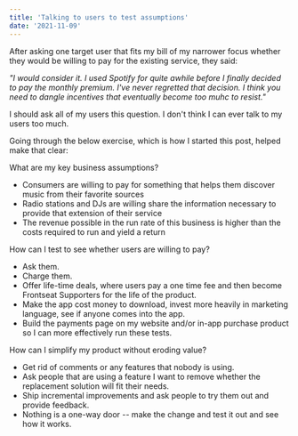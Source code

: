 ```yaml
---
title: 'Talking to users to test assumptions'
date: '2021-11-09'
---
```


After asking one target user that fits my bill of my narrower focus whether they would be willing to pay for the existing service, they said:

<i>"I would consider it. I used Spotify for quite awhile before I finally decided to pay the monthly premium. I've never regretted that decision. I think you need to dangle incentives that eventually become too muhc to resist."</i>

I should ask all of my users this question. I don't think I can ever talk to my users too much.

Going through the below exercise, which is how I started this post, helped make that clear:

What are my key business assumptions?

 * Consumers are willing to pay for something that helps them discover music from their favorite sources
 * Radio stations and DJs are willing share the information necessary to provide that extension of their service
 * The revenue possible in the run rate of this business is higher than the costs required to run and yield a return

How can I test to see whether users are willing to pay?

 * Ask them.
 * Charge them.
 * Offer life-time deals, where users pay a one time fee and then become Frontseat Supporters for the life of the product.
 * Make the app cost money to download, invest more heavily in marketing language, see if anyone comes into the app.
 * Build the payments page on my website and/or in-app purchase product so I can more effectively run these tests.

How can I simplify my product without eroding value?

 * Get rid of comments or any features that nobody is using.
 * Ask people that are using a feature I want to remove whether the replacement solution will fit their needs.
 * Ship incremental improvements and ask people to try them out and provide feedback.
 * Nothing is a one-way door -- make the change and test it out and see how it works.